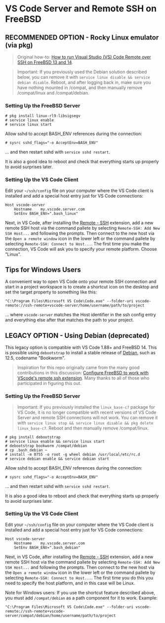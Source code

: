# VS Code Server and Remote SSH on FreeBSD

## RECOMMENDED OPTION - Rocky Linux emulator (via pkg)

> Original how-to: [How to run Visual Studio (VS) Code Remote over SSH on FreeBSD 13 and 14](https://group.miletic.net/en/blog/2024-06-14-how-to-run-visual-studio-vs-code-remote-over-ssh-on-freebsd-13-and-14/).

> Important: If you previously used the Debian solution described below, you can remove it with `service linux disable && service debian disable`. Reboot, and after logging back in, make sure you have nothing mounted in /compat, and then manually remove /compat/linux and /compat/debian.

### Setting Up the FreeBSD Server

```shell
# pkg install linux-rl9-libsigsegv
# service linux enable
# service linux start
```

Allow sshd to accept BASH_ENV references during the connection:

```shell
# sysrc sshd_flags="-o AcceptEnv=BASH_ENV"
```

... and then restart sshd with `service sshd restart`.

It is also a good idea to reboot and check that everything starts up properly to avoid surprises later.

### Setting Up the VS Code Client

Edit your `~/ssh/config` file on your computer where the VS Code client is installed and add a special host entry just for VS Code connections:

```
Host vscode-server
	Hostname	my.vscode.server.com
	SetEnv BASH_ENV=".bash_linux"
```

Next, in VS Code, after installing the [Remote - SSH](https://marketplace.visualstudio.com/items?itemName=ms-vscode-remote.remote-ssh) extension, add a new remote SSH host via the command pallete by selecting `Remote-SSH: Add New SSH Host...` and following the prompts.  Then connect to the new host via the `Open a remote window` icon in the lower left or the command pallete by selecting `Remote-SSH: Connect to Host...`. The first time you make the connection, VS Code will ask you to specify your remote platform. Choose "Linux".

## Tips for Windows Users

A convenient way to open VS Code onto your remote SSH connection and start in a project workspace is to create a shortcut icon on the desktop and set the target property to something like this:

`"C:\Program Files\Microsoft VS Code\Code.exe" --folder-uri vscode-remote://ssh-remote+vscode-server/home/username/path/to/project`

... where `vscode-server` matches the Host identifier in the ssh config entry and everything else after that matches the path to your project.

## LEGACY OPTION - Using Debian (deprecated)

This legacy option is compatible with VS Code 1.88+ and FreeBSD 14. This is possible using `debootstrap` to install a stable release of [Debian](https://www.debian.org/News/), such as 12.5, codename "Bookworm".

> Inspiration for this repo originally came from the many good contributions in this discussion: [Configure FreeBSD to work with VScode's remote ssh extension](https://gist.github.com/mateuszkwiatkowski/ce486d692b4cb18afc2c8c68dcfe8602). Many thanks to all of those who participated in figuring this out.

### Setting Up the FreeBSD Server

>  Important: If you previously installed the `linux_base-c7` package for VS Code, it is no longer compatible with recent versions of VS Code Server and remote SSH connections will not work.  You can remove it with `service linux stop && service linux disable && pkg delete linux_base-c7`. Reboot and then manually remove /compat/linux.

```shell
# pkg install debootstrap
# service linux enable && service linux start
# debootstrap bookworm /compat/debian
# cp .bash_debian ~
# install -m 0755 -o root -g wheel debian /usr/local/etc/rc.d
# service debian enable && service debian start
```

Allow sshd to accept BASH_ENV references during the connection:

```shell
# sysrc sshd_flags="-o AcceptEnv=BASH_ENV"
```

... and then restart sshd with `service sshd restart`.

It is also a good idea to reboot and check that everything starts up properly to avoid surprises later.

### Setting Up the VS Code Client

Edit your `~/ssh/config` file on your computer where the VS Code client is installed and add a special host entry just for VS Code connections:

```
Host vscode-server
	Hostname	my.vscode.server.com
	SetEnv BASH_ENV=".bash_debian"
```

Next, in VS Code, after installing the [Remote - SSH](https://marketplace.visualstudio.com/items?itemName=ms-vscode-remote.remote-ssh) extension, add a new remote SSH host via the command pallete by selecting `Remote-SSH: Add New SSH Host...` and following the prompts.  Then connect to the new host via the `Open a remote window` icon in the lower left or the command pallete by selecting `Remote-SSH: Connect to Host...`.  The first time you do this you need to specify the host platform, and in this case will be Linux.

Note for Windows users: If you use the shortcut feature described above, you must add `/compat/debian` as a path component for it to work.  Example:

`"C:\Program Files\Microsoft VS Code\Code.exe" --folder-uri vscode-remote://ssh-remote+vscode-server/compat/debian/home/username/path/to/project`

